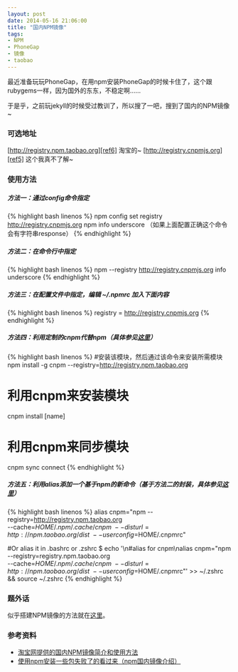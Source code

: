 ```yaml
---
layout: post
date: 2014-05-16 21:06:00
title: "国内NPM镜像"
tags:
- NPM
- PhoneGap
- 镜像
- taobao
---
```


最近准备玩玩PhoneGap，在用npm安装PhoneGap的时候卡住了，这个跟rubygems一样，因为国外的东东，不稳定啊……

于是乎，之前玩jekyll的时候受过教训了，所以搜了一吧，搜到了国内的NPM镜像~

### 可选地址

[http://registry.npm.taobao.org][ref6] 淘宝的~
[http://registry.cnpmjs.org][ref5] 这个我真不了解~


### 使用方法

##### 方法一：通过config命令指定

{% highlight bash linenos %}
npm config set registry http://registry.cnpmjs.org 
npm info underscore （如果上面配置正确这个命令会有字符串response）
{% endhighlight %}


##### 方法二：在命令行中指定

{% highlight bash linenos %}
npm --registry http://registry.cnpmjs.org info underscore 
{% endhighlight %}


##### 方法三：在配置文件中指定，编辑 ~/.npmrc 加入下面内容

{% highlight bash linenos %}
registry = http://registry.cnpmjs.org
{% endhighlight %}


##### 方法四：利用定制的cnpm代替npm（具体参见[这里][ref3]）

{% highlight bash linenos %}
 #安装该模块，然后通过该命令来安装所需模块
 npm install -g cnpm --registry=http://registry.npm.taobao.org
 # 利用cnpm来安装模块
 cnpm install [name]
 # 利用cnpm来同步模块
 cnpm sync connect
{% endhighlight %}


##### 方法五：利用alias添加一个基于npm的新命令（基于方法二的封装，具体参见[这里][ref3]）

{% highlight bash linenos %}
 alias cnpm="npm --registry=http://registry.npm.taobao.org \
--cache=$HOME/.npm/.cache/cnpm \
--disturl=http://npm.taobao.org/dist \
--userconfig=$HOME/.cnpmrc"

#Or alias it in .bashrc or .zshrc
$ echo '\n#alias for cnpm\nalias cnpm="npm --registry=registry.npm.taobao.org \
  --cache=$HOME/.npm/.cache/cnpm \
  --disturl=http://npm.taobao.org/dist \
  --userconfig=$HOME/.cnpmrc"' >> ~/.zshrc && source ~/.zshrc
{% endhighlight %}


### 题外话

似乎搭建NPM镜像的方法就在[这里][ref4]。

### 参考资料

* [淘宝网提供的国内NPM镜像简介和使用方法][ref1]
* [使用npm安装一些包失败了的看过来（npm国内镜像介绍）][ref2]


[ref1]: http://www.jb51.net/article/49118.htm "淘宝网提供的国内NPM镜像简介和使用方法"
[ref2]: http://cnodejs.org/topic/4f9904f9407edba21468f31e "使用npm安装一些包失败了的看过来（npm国内镜像介绍）"
[ref3]: http://npm.taobao.org/ "淘宝 NPM 镜像"
[ref4]: https://github.com/cnpm/cnpmjs.org
[ref5]: http://cnpmjs.org
[ref6]: http://npm.taobao.org
